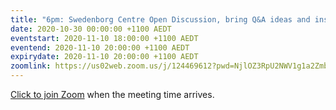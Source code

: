 ```yaml
---
title: "6pm: Swedenborg Centre Open Discussion, bring Q&A ideas and insights about inner life"
date: 2020-10-30 00:00:00 +1100 AEDT
eventstart: 2020-11-10 18:00:00 +1100 AEDT
eventend: 2020-11-10 20:00:00 +1100 AEDT
expirydate: 2020-11-10 20:00:00 +1100 AEDT
zoomlink: https://us02web.zoom.us/j/124469612?pwd=NjlOZ3RpU2NWV1g1a2Zmb29ZL3ZsQT09
---
```


[Click to join Zoom](https://us02web.zoom.us/j/124469612?pwd=NjlOZ3RpU2NWV1g1a2Zmb29ZL3ZsQT09) when the meeting time arrives.